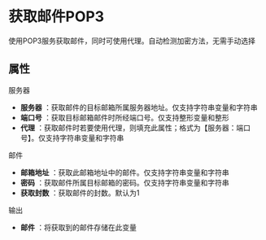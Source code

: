 # 获取邮件POP3

使用POP3服务获取邮件，同时可使用代理。自动检测加密方法，无需手动选择

## 属性

服务器

- **服务器** ：获取邮件的目标邮箱所属服务器地址。仅支持字符串变量和字符串
- **端口号** ：获取目标邮箱邮件时所经端口号。仅支持整形变量和整形
- **代理** ：获取邮件时若要使用代理，则填充此属性；格式为【服务器：端口号】。仅支持字符串变量和字符串

邮件

- **邮箱地址** ：获取此邮箱地址中的邮件。仅支持字符串变量和字符串
- **密码** ：获取邮件所属目标邮箱的密码。仅支持字符串变量和字符串
- **获取封数** ：获取邮件的封数。默认为1

输出

- **邮件** ：将获取到的邮件存储在此变量
